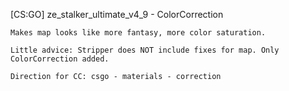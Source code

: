 [CS:GO] ze_stalker_ultimate_v4_9 - ColorCorrection
```"ze_stalker_ultimate_v4_9"
Makes map looks like more fantasy, more color saturation.

Little advice: Stripper does NOT include fixes for map. Only ColorCorrection added.

Direction for CC: csgo - materials - correction
```